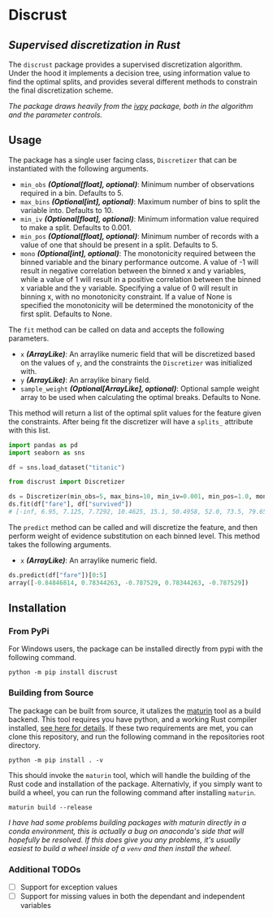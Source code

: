 # Discrust

## _Supervised discretization in Rust_

The `discrust` package provides a supervised discretization algorithm. Under the hood it implements a decision tree, using information value to find the optimal splits, and provides several different methods to constrain the final discretization scheme.

_The package draws heavily from the [ivpy](https://github.com/gravesee/ivpy) package, both in the algorithm and the parameter controls._

## Usage

The package has a single user facing class, `Discretizer` that can be instantiated with the following arguments.

- `min_obs` **_(Optional[float], optional)_**: Minimum number of observations required
  in a bin. Defaults to 5.
- `max_bins` **_(Optional[int], optional)_**: Maximum number of bins to split the variable
  into. Defaults to 10.
- `min_iv` **_(Optional[float], optional)_**: Minimum information value required to make a split.
  Defaults to 0.001.
- `min_pos` **_(Optional[float], optional)_**: Minimum number of records with a value of one
  that should be present in a split. Defaults to 5.
- `mono` **_(Optional[int], optional)_**: The monotonicity required between the binned variable and
  the binary performance outcome. A value of -1 will result in negative correlation between
  the binned x and y variables, while a value of 1 will result in a positive correlation between the
  binned x variable and the y variable. Specifying a value of 0 will result in binning
  x, with no monotonicity constraint. If a value of None is specified the monotonicity
  will be determined the monotonicity of the first split. Defaults to None.

The `fit` method can be called on data and accepts the following parameters.

- `x` **_(ArrayLike)_**: An arraylike numeric field that will be discretized based on
  the values of `y`, and the constraints the `Discretizer` was initialized with.
- `y` **_(ArrayLike)_**: An arraylike binary field.
- `sample_weight` **_(Optional[ArrayLike], optional)_**: Optional sample weight array
  to be used when calculating the optimal breaks. Defaults to None.

This method will return a list of the optimal split values for the feature given the constraints. After being fit the discretizer will have a `splits_` attribute with this list.

```python
import pandas as pd
import seaborn as sns

df = sns.load_dataset("titanic")

from discrust import Discretizer

ds = Discretizer(min_obs=5, max_bins=10, min_iv=0.001, min_pos=1.0, mono=None)
ds.fit(df["fare"], df["survived"])
# [-inf, 6.95, 7.125, 7.7292, 10.4625, 15.1, 50.4958, 52.0, 73.5, 79.65, inf]
```

The `predict` method can be called and will discretize the feature, and then perform weight of evidence substitution on each binned level. This method takes the following arguments.

- `x` **_(ArrayLike)_**: An arraylike numeric field.

```python
ds.predict(df["fare"])[0:5]
array([-0.84846814, 0.78344263, -0.787529, 0.78344263, -0.787529])
```

## Installation

### From PyPi

For Windows users, the package can be installed directly from pypi with the following command.

```shell
python -m pip install discrust
```

### Building from Source

The package can be built from source, it utalizes the [maturin](https://github.com/PyO3/maturin) tool as a build backend. This tool requires you have python, and a working Rust compiler installed, [see here for details](https://www.rust-lang.org/tools/install). If these two requirements are met, you can clone this repository, and run the following command in the repositories root directory.

```shell
python -m pip install . -v
```

This should invoke the `maturin` tool, which will handle the building of the Rust code and installation of the package. Alternativly, if you simply want to build a wheel, you can run the following command after installing `maturin`.

```shell
maturin build --release
```

_I have had some problems building packages with maturin directly in a conda environment, this is actually a bug on anaconda's side that will hopefully be resolved. If this does give you any problems, it's usually easiest to build a wheel inside of a `venv` and then install the wheel._

### Additional TODOs

- [ ] Support for exception values
- [ ] Support for missing values in both the dependant and independent variables
